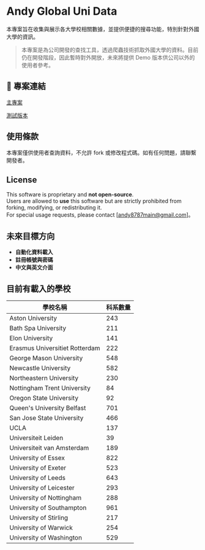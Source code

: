 # Andy Global Uni Data

本專案旨在收集與展示各大學校相關數據，並提供便捷的搜尋功能，特別針對外國大學的資訊。

> 本專案是為公司開發的查找工具，透過爬蟲技術抓取外國大學的資料。目前仍在開發階段，因此暫時對外開放，未來將提供 Demo 版本供公司以外的使用者參考。

## 📌 專案連結
[主專案](https://andy-globalunidata.github.io/main_project)

[測試版本](https://andy-globalunidata.github.io/test_project)

## 使用條款
本專案僅供使用者查詢資料，不允許 fork 或修改程式碼。如有任何問題，請聯繫開發者。

## License
This software is proprietary and **not open-source**.  
Users are allowed to **use** this software but are strictly prohibited from forking, modifying, or redistributing it.  
For special usage requests, please contact [andy8787main@gmail.com]。

## 未來目標方向
- **自動化資料載入**
- **註冊帳號與密碼**
- **中文與英文介面**

## 目前有載入的學校

| 學校名稱                          | 科系數量 |
|-----------------------------------|----------|
| Aston University                    | 243| 
| Bath Spa University                 | 211| 
| Elon University                     | 141| 
| Erasmus Universitiet Rotterdam      | 222| 
| George Mason University             | 548| 
| Newcastle University                | 582| 
| Northeastern University             | 230| 
| Nottingham Trent University         |  84| 
| Oregon State University             |  92| 
| Queen's University Belfast          | 701| 
| San Jose State University           | 466| 
| UCLA                                | 137| 
| Universiteit Leiden                 |  39| 
| Universiteit van Amsterdam          | 189| 
| University of Essex                 | 822| 
| University of Exeter                | 523| 
| University of Leeds                 | 643| 
| University of Leicester             | 293| 
| University of Nottingham            | 288| 
| University of Southampton           | 961| 
| University of Stirling              | 217| 
| University of Warwick               | 254| 
| University of Washington            | 529| 
